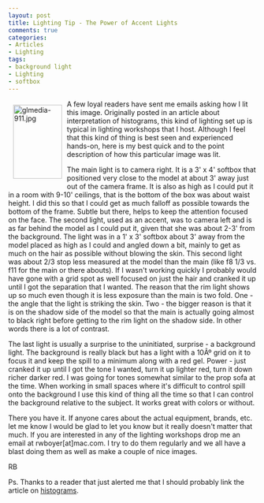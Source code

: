 ```yaml
---
layout: post
title: Lighting Tip - The Power of Accent Lights
comments: true
categories:
- Articles
- Lighting
tags:
- background light
- Lighting
- softbox
---
```

<a rel="lightbox" href="/wp-content/uploads/2008/09/glmedia-911.jpg"><img title="glmedia-911.jpg" src="/wp-content/uploads/2008/09/.thumbs/.glmedia-911.jpg" border="0" alt="glmedia-911.jpg" hspace="10" vspace="10" width="99" height="150" align="left" /></a>A few loyal readers have sent me emails asking how I lit this image. Originally posted in an article about interpretation of histograms, this kind of lighting set up is typical in lighting workshops that I host. Although I feel that this kind of thing is best seen and experienced hands-on, here is my best quick and to the point description of how this particular image was lit.

The main light is to camera right. It is a 3' x 4' softbox that positioned very close to the model at about 3' away just out of the camera frame. It is also as high as I could put it in a room with 9-10' ceilings, that is the bottom of the box was about waist height. <!--more-->I did this so that I could get as much falloff as possible towards the bottom of the frame. Subtle but there, helps to keep the attention focused on the face. The second light, used as an accent, was to camera left and is as far behind the model as I could put it, given that she was about 2-3' from the background. The light was in a 1' x 3' softbox about 3' away from the model placed as high as I could and angled down a bit, mainly to get as much on the hair as possible without blowing the skin. This second light was about 2/3 stop less measured at the model than the main (like f8 1/3 vs. f11 for the main or there abouts). If I wasn't working quickly I probably would have gone with a grid spot as well focused on just the hair and cranked it up until I got the separation that I wanted. The reason that the rim light shows up so much even though it is less exposure than the main is two fold. One - the angle that the light is striking the skin. Two - the bigger reason is that it is on the shadow side of the model so that the main is actually going almost to black right before getting to the rim light on the shadow side. In other words there is a lot of contrast.

The last light is usually a surprise to the uninitiated, surprise - a background light. The background is really black but has a light with a 10Âº grid on it to focus it and keep the spill to a minimum along with a red gel. Power - just cranked it up until I got the tone I wanted, turn it up lighter red, turn it down richer darker red. I was going for tones somewhat similar to the prop sofa at the time. When working in small spaces where it's difficult to control spill onto the background I use this kind of thing all the time so that I can control the background relative to the subject. It works great with colors or without.

There you have it. If anyone cares about the actual equipment, brands, etc. let me know I would be glad to let you know but it really doesn't matter that much. If you are interested in any of the lighting workshops drop me an email at rwboyer[at]mac.com. I try to do them regularly and we all have a blast doing them as well as make a couple of nice images.

RB

Ps. Thanks to a reader that just alerted me that I should probably link the article on <a href="http://photo.rwboyer.com/2008/04/histograms-and-using-your-head/">histograms</a>.